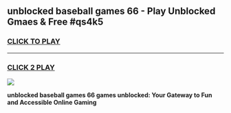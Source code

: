 
## unblocked baseball games 66 - Play Unblocked Gmaes & Free #qs4k5
<h3>
<a href="https://premium.freeplayer.one?title=unblocked_baseball_games_66&ref=01M">CLICK TO PLAY</a></h3>
<hr>

<h3>
<a href="https://premium.freeplayer.one?title=unblocked_baseball_games_66&ref=01M">CLICK 2 PLAY</a>
  
</h3>

<a href="https://premium.freeplayer.one?title=unblocked_baseball_games_66&ref=01M"><img src="https://clearcache.store/games.png"></a>


**unblocked baseball games 66 games unblocked: Your Gateway to Fun and Accessible Online Gaming**
